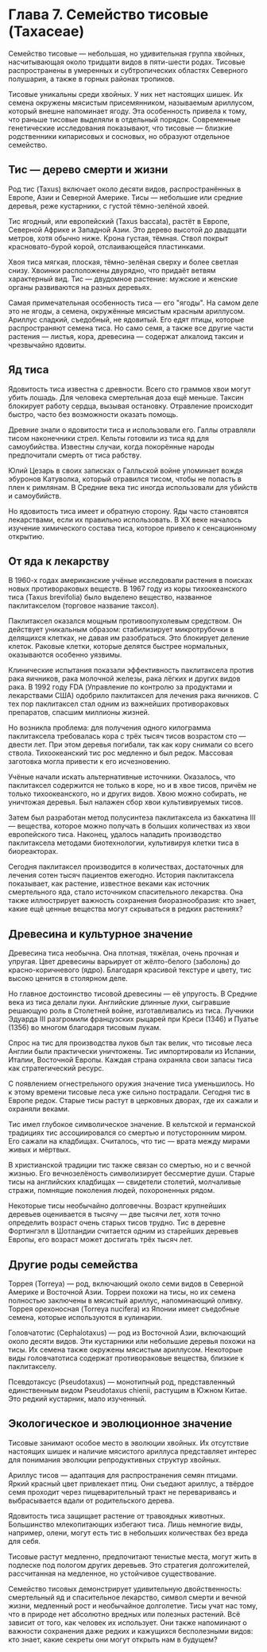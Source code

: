 # Глава 7. Семейство тисовые (Taxaceae)

Семейство тисовые — небольшая, но удивительная группа хвойных, насчитывающая около тридцати видов в пяти-шести родах. Тисовые распространены в умеренных и субтропических областях Северного полушария, а также в горных районах тропиков.

Тисовые уникальны среди хвойных. У них нет настоящих шишек. Их семена окружены мясистым присемянником, называемым ариллусом, который внешне напоминает ягоду. Эта особенность привела к тому, что раньше тисовые выделяли в отдельный порядок. Современные генетические исследования показывают, что тисовые — близкие родственники кипарисовых и сосновых, но образуют отдельное семейство.

## Тис — дерево смерти и жизни

Род тис (Taxus) включает около десяти видов, распространённых в Европе, Азии и Северной Америке. Тисы — небольшие или средние деревья, реже кустарники, с густой тёмно-зелёной хвоей.

Тис ягодный, или европейский (Taxus baccata), растёт в Европе, Северной Африке и Западной Азии. Это дерево высотой до двадцати метров, хотя обычно ниже. Крона густая, тёмная. Ствол покрыт красновато-бурой корой, отслаивающейся пластинками.

Хвоя тиса мягкая, плоская, тёмно-зелёная сверху и более светлая снизу. Хвоинки расположены двурядно, что придаёт ветвям характерный вид. Тис — двудомное растение: мужские и женские органы развиваются на разных деревьях.

Самая примечательная особенность тиса — его "ягоды". На самом деле это не ягоды, а семена, окружённые мясистым красным ариллусом. Ариллус сладкий, съедобный, не ядовитый. Его едят птицы, которые распространяют семена тиса. Но само семя, а также все другие части растения — листья, кора, древесина — содержат алкалоид таксин и чрезвычайно ядовиты.

## Яд тиса

Ядовитость тиса известна с древности. Всего сто граммов хвои могут убить лошадь. Для человека смертельная доза ещё меньше. Таксин блокирует работу сердца, вызывая остановку. Отравление происходит быстро, часто без возможности оказать помощь.

Древние знали о ядовитости тиса и использовали его. Галлы отравляли тисом наконечники стрел. Кельты готовили из тиса яд для самоубийства. Известны случаи, когда покорённые народы предпочитали смерть от тиса рабству.

Юлий Цезарь в своих записках о Галльской войне упоминает вождя эбуронов Катуволка, который отравился тисом, чтобы не попасть в плен к римлянам. В Средние века тис иногда использовали для убийств и самоубийств.

Но ядовитость тиса имеет и обратную сторону. Яды часто становятся лекарствами, если их правильно использовать. В XX веке началось изучение химического состава тиса, которое привело к сенсационному открытию.

## От яда к лекарству

В 1960-х годах американские учёные исследовали растения в поисках новых противораковых веществ. В 1967 году из коры тихоокеанского тиса (Taxus brevifolia) было выделено вещество, названное паклитакселом (торговое название таксол).

Паклитаксел оказался мощным противоопухолевым средством. Он действует уникальным образом: стабилизирует микротрубочки в делящихся клетках, не давая им разобраться. Это блокирует деление клеток. Раковые клетки, которые делятся быстрее нормальных, оказываются особенно уязвимы.

Клинические испытания показали эффективность паклитаксела против рака яичников, рака молочной железы, рака лёгких и других видов рака. В 1992 году FDA (Управление по контролю за продуктами и лекарствами США) одобрило паклитаксел для лечения рака яичников. С тех пор паклитаксел стал одним из важнейших противораковых препаратов, спасшим миллионы жизней.

Но возникла проблема: для получения одного килограмма паклитаксела требовалась кора с трёх тысяч тисов возрастом сто — двести лет. При этом деревья погибали, так как кору снимали со всего ствола. Тихоокеанский тис рос медленно и был редок. Массовая заготовка могла привести к его исчезновению.

Учёные начали искать альтернативные источники. Оказалось, что паклитаксел содержится не только в коре, но и в хвое тисов, причём не только тихоокеанского, но и других видов. Хвою можно собирать, не уничтожая деревья. Был налажен сбор хвои культивируемых тисов.

Затем был разработан метод полусинтеза паклитаксела из баккатина III — вещества, которое можно получать в больших количествах из хвои европейского тиса. Наконец, удалось наладить производство паклитаксела методами биотехнологии, культивируя клетки тиса в биореакторах.

Сегодня паклитаксел производится в количествах, достаточных для лечения сотен тысяч пациентов ежегодно. История паклитаксела показывает, как растение, известное веками как источник смертельного яда, стало источником спасительного лекарства. Она также иллюстрирует важность сохранения биоразнообразия: кто знает, какие ещё ценные вещества могут скрываться в редких растениях?

## Древесина и культурное значение

Древесина тиса необычна. Она плотная, тяжёлая, очень прочная и упругая. Цвет древесины варьирует от жёлто-белого (заболонь) до красно-коричневого (ядро). Благодаря красивой текстуре и цвету, тис высоко ценится в столярном деле.

Но главное достоинство тисовой древесины — её упругость. В Средние века из тиса делали луки. Английские длинные луки, сыгравшие решающую роль в Столетней войне, изготавливались из тиса. Лучники Эдуарда III разгромили французских рыцарей при Креси (1346) и Пуатье (1356) во многом благодаря тисовым лукам.

Спрос на тис для производства луков был так велик, что тисовые леса Англии были практически уничтожены. Тис импортировали из Испании, Италии, Восточной Европы. Каждая страна охраняла свои запасы тиса как стратегический ресурс.

С появлением огнестрельного оружия значение тиса уменьшилось. Но к этому времени тисовые леса уже сильно пострадали. Сегодня тис в Европе редок. Старые тисы растут в церковных дворах, где их сажали и охраняли веками.

Тис имел глубокое символическое значение. В кельтской и германской традициях тис ассоциировался со смертью и потусторонним миром. Его сажали на кладбищах. Считалось, что тис — врата между мирами живых и мёртвых.

В христианской традиции тис также связан со смертью, но и с вечной жизнью. Его вечнозелёность символизирует бессмертие души. Старые тисы на английских кладбищах — свидетели столетий, молчаливые стражи, помнящие поколения людей, похороненных рядом.

Некоторые тисы необычайно долговечны. Возраст крупнейших деревьев оценивается в тысячу — две тысячи лет, хотя точно определить возраст очень старых тисов трудно. Тис в деревне Фортингэлл в Шотландии считается одним из старейших деревьев Европы, его возраст может достигать трёх тысяч лет.

## Другие роды семейства

Торрея (Torreya) — род, включающий около семи видов в Северной Америке и Восточной Азии. Торреи похожи на тисы, но их семена полностью заключены в мясистый ариллус, напоминающий оливку. Торрея орехоносная (Torreya nucifera) из Японии имеет съедобные семена, которые используются в кулинарии.

Головчатотис (Cephalotaxus) — род из Восточной Азии, включающий около десяти видов. Эти кустарники или небольшие деревья похожи на тисы. Их семена также окружены мясистым ариллусом. Некоторые виды головчатотиса содержат противораковые вещества, близкие к паклитакселу.

Псевдотаксус (Pseudotaxus) — монотипный род, представленный единственным видом Pseudotaxus chienii, растущим в Южном Китае. Это редкий кустарник, мало изученный.

## Экологическое и эволюционное значение

Тисовые занимают особое место в эволюции хвойных. Их отсутствие настоящих шишек и наличие мясистого ариллуса представляет интерес для понимания эволюции репродуктивных структур хвойных.

Ариллус тисов — адаптация для распространения семян птицами. Яркий красный цвет привлекает птиц. Они съедают ариллус, а твёрдое семя проходит через пищеварительный тракт не перевариваясь и выбрасывается вдали от родительского дерева.

Ядовитость тиса защищает растение от травоядных животных. Большинство млекопитающих избегают тиса. Лишь немногие виды, например, олени, могут есть тис в небольших количествах без вреда для себя.

Тисовые растут медленно, предпочитают тенистые места, могут жить в подлеске под пологом других деревьев. Это стратегия долгожителей, рассчитанная на медленное, но устойчивое существование.

Семейство тисовых демонстрирует удивительную двойственность: смертельный яд и спасительное лекарство, символ смерти и вечной жизни, медленный рост и необычайное долголетие. Тисы учат нас тому, что в природе нет абсолютно вредных или полезных растений. Всё зависит от того, как человек их использует. Они также напоминают о важности сохранения даже редких и кажущихся бесполезными видов: кто знает, какие секреты они могут открыть нам в будущем?
